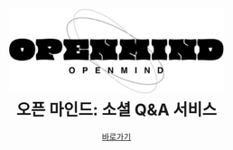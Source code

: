<div style="text-align: center">  
    <h1>  
        <img alt="로고" src='public/img_logo.svg' height="150" /><br>  
        오픈 마인드: 소셜 Q&A 서비스
    </h1>  
    <a href="https://open-mind-dev.netlify.app">바로가기</a>  
</div>
